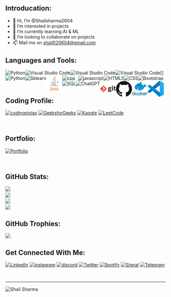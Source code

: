 ## Introducation:

- 👋 Hi, I’m @Shailsharma2604
- 👀 I’m interested in projects
- 🌱 I’m currently learning AI & ML
- 💞️ I’m looking to collaborate on projects
- 📫 Mail me on shail020604@gmail.com

## Languages and Tools:

[<img align="left" alt="Python" src="https://img.shields.io/badge/Python-FFD43B?style=for-the-badge&logo=python&logoColor=blue" />][Python]
[<img align="left" alt="Visual Studio Code"  src="https://img.shields.io/badge/Pandas-2C2D72?style=for-the-badge&logo=pandas&logoColor=white" />][Pandas]
[<img align="left" alt="Visual Studio Code" src="https://img.shields.io/badge/Numpy-777BB4?style=for-the-badge&logo=numpy&logoColor=white" />][Numpy]
[<img align="left" alt="Visual Studio Code" src="https://img.shields.io/badge/Matplotlib-%23ffffff.svg?style=for-the-badge&logo=Matplotlib&logoColor=black" />][Matplotlib]
[<img align="left" alt="Python" src="https://img.shields.io/badge/Flask-000000?style=for-the-badge&logo=flask&logoColor=white" />][Flask]
[<img align="left" alt="Sklearn" src="https://img.shields.io/badge/scikit_learn-F7931E?style=for-the-badge&logo=scikit-learn&logoColor=white" />][scikit-learn]
[<img align="left" alt="Java" width="50 px" src="https://raw.githubusercontent.com/github/explore/80688e429a7d4ef2fca1e82350fe8e3517d3494d/topics/java/java.png" />][Java]
[<img align="left" alt="cpp" width="50px" src="https://raw.githubusercontent.com/isocpp/logos/master/cpp_logo.png" />][cpp]
[<img align="left" alt="javascript" src="https://img.shields.io/badge/JavaScript-323330?style=for-the-badge&logo=javascript&logoColor=F7DF1E" />][javascript]
[<img align="left" alt="HTML5"  src="https://img.shields.io/badge/HTML5-E34F26?style=for-the-badge&logo=html5&logoColor=white" />][HTML5]
[<img align="left" alt="CSS" src="https://img.shields.io/badge/CSS3-1572B6?style=for-the-badge&logo=css3&logoColor=white" />][CSS]
[<img align="left" alt="Bootstrap" src="https://img.shields.io/badge/Bootstrap-563D7C?style=for-the-badge&logo=bootstrap&logoColor=white" />][Bootstrap]
[<img align="left" alt="SQL" src="https://img.shields.io/badge/Sqlite-003B57?style=for-the-badge&logo=sqlite&logoColor=white" />][sql]
[<img align="left" alt="ChatGPT" src="https://img.shields.io/badge/ChatGPT-74aa9c?style=for-the-badge&logo=openai&logoColor=white" />]
[<img align="left" alt="Git" width="50px" src="https://raw.githubusercontent.com/github/explore/80688e429a7d4ef2fca1e82350fe8e3517d3494d/topics/git/git.png" />][Git]
[<img align="left" alt="GitHub" width="50px" src="https://raw.githubusercontent.com/github/explore/78df643247d429f6cc873026c0622819ad797942/topics/github/github.png" />][GitHub]
[<img align="left" alt="docker" width="50px" src="https://raw.githubusercontent.com/github/explore/80688e429a7d4ef2fca1e82350fe8e3517d3494d/topics/docker/docker.png" />][docker]
[<img align="left" alt="Visual Studio Code" width="50px" src="https://raw.githubusercontent.com/github/explore/80688e429a7d4ef2fca1e82350fe8e3517d3494d/topics/visual-studio-code/visual-studio-code.png" />][Visual Studio Code]
<br />

<br />

## Coding Profile:

<a href="https://www.naukri.com/code360/profile/a6457ca1-4e92-4209-ab7a-91e8f39c7269">![codingninjas](https://img.shields.io/badge/coding%20ninjas-DD6620?style=for-the-badge&logo=codingninjas&logoColor=white)<a/>
<a href="https://www.geeksforgeeks.org/user/shailsharma/">![GeeksforGeeks](https://img.shields.io/badge/GeeksforGeeks-298D46?style=for-the-badge&logo=geeksforgeeks&logoColor=white)<a/>
<a href="https://www.kaggle.com/shail2604">![Kaggle](https://img.shields.io/badge/Kaggle-035a7d?style=for-the-badge&logo=kaggle&logoColor=white)</a>
<a href="https://leetcode.com/u/shail020604/">![LeetCode](https://img.shields.io/badge/-LeetCode-FFA116?style=for-the-badge&logo=LeetCode&logoColor=black)</a>
<br />

<br />

## Portfolio:

<a href="https://vabisheks.my.canva.site/shail-data-analytics-protfolio">![Portfolio](https://img.shields.io/badge/Portfolio-255E63?style=for-the-badge&logo=About.me&logoColor=white)</a>
<br />

<br />

## GitHub Stats:
![](https://github-readme-stats.vercel.app/api?username=Shailsharma2604&theme=radical&hide_border=true&include_all_commits=true&count_private=true)<br/>
![](https://github-readme-streak-stats.herokuapp.com?user=Shailsharma2604&theme=radical&hide_border=true)<br/>
![](https://github-readme-stats.vercel.app/api/top-langs/?username=Shailsharma2604&theme=radical&hide_border=true&include_all_commits=true&count_private=true&layout=compact)<br/>
![](https://stats.quine.sh/Shailsharma2604/github?theme=dark)


## GitHub Trophies:
![](https://github-profile-trophy.vercel.app/?username=Shailsharma2604&theme=radical&no-frame=true&no-bg=true&margin-w=4)

## Get Connected With Me:

<a href="https://www.linkedin.com/in/shail-sharma-607175250/">![LinkedIn](https://img.shields.io/badge/linkedin-%230077B5.svg?style=for-the-badge&logo=linkedin&logoColor=white)<a/>
<a href="https://www.instagram.com/shail_sharma_2604/">![instagram](https://img.shields.io/badge/Instagram-%23E4405F.svg?style=for-the-badge&logo=Instagram&logoColor=white)<a/>
<a href="https://discord.com/users/826749398645604352">![discord](https://img.shields.io/badge/Discord-%235865F2.svg?style=for-the-badge&logo=discord&logoColor=white)<a/>
<a href="https://twitter.com/shail020604">![Twitter](https://img.shields.io/badge/Twitter-1DA1F2?style=for-the-badge&logo=twitter&logoColor=white)<a/>
<a href="https://open.spotify.com/user/31aj3pfkjgfocnwidnhs5hepcrfe?si=7lMZtkM2QK6YxtP1QQUJpg">![Spotify](https://img.shields.io/badge/Spotify-1ED760?&style=for-the-badge&logo=spotify&logoColor=white)</a>
<a href="https://signal.me/#eu/k97H4FglQMDmaATj3ZgwkIJnDmeUDN4hI3L5gWp06gwYQMHyaCNBhb0SnHLzuuiQ">![Signal](https://img.shields.io/badge/Signal-3A76F0?style=for-the-badge&logo=signal&logoColor=white)</a>
<a href="https://t.me/Shailsharma2604">![Telegram](https://img.shields.io/badge/Telegram-2CA5E0?style=for-the-badge&logo=telegram&logoColor=white)<a/>

[Visual Studio Code]: https://code.visualstudio.com/download
[Git]: https://git-scm.com/downloads
[Github]: https://desktop.github.com/
[Python]: https://www.python.org/downloads/
[HTML5]: https://en.wikipedia.org/wiki/HTML
[CSS]: https://en.wikipedia.org/wiki/CSS
[javascript]: https://en.wikipedia.org/wiki/JavaScript
[twitch]: https://www.twitch.tv/ig_frostxd
[cpp]: https://sourceforge.net/projects/orwelldevcpp/
[sql]: https://dev.mysql.com/doc/
[docker]: https://docs.docker.com
[Numpy]: https://numpy.org/doc/
[Pandas]: https://pandas.pydata.org/docs/
[Java]: https://docs.oracle.com/en/java/
[Bootstrap]: https://getbootstrap.com
[Flask]: https://flask.palletsprojects.com/en/3.0.x/
[Matplotlib]: https://matplotlib.org
[scikit-learn]: https://scikit-learn.org/stable/
<br />

---

<p align="left"> <img src="https://komarev.com/ghpvc/?username=Shailsharma2604&label=Profile%20views&color=0e75b6&style=flat" alt="Shail Sharma" /> </p>

